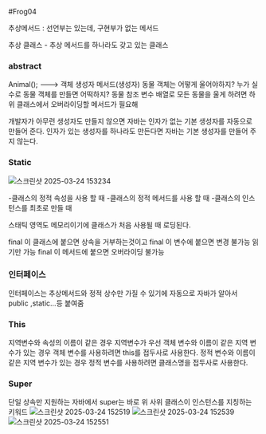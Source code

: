 #Frog04

추상메서드 : 선언부는 있는데, 구현부가 없는 메서드

추상 클래스 - 추상 메서드를 하나라도 갖고 있는 클래스
### abstract

Animal(); ---> 객체 생성자 메서드(생성자)
동물 객체는 어떻게 울어야하지? 누가 실수로 동물 객체를 만들면 어떡하지?
동물 참조 변수 배열로 모든 동물을 울게 하려면 하위 클래스에서 오버라이딩할 메서드가 필요해


개발자가 아무런 생성자도 만들지 않으면 자바는 인자가 없는 기본 생성자를  자동으로 만들어 준다.
인자가 있는 생성자를 하나라도 만든다면 자바는 기본 생성자를 만들어 주지 않는다. 

### Static
![스크린샷 2025-03-24 153234](https://github.com/user-attachments/assets/16ecce9b-2669-4905-b7e9-c87379b670ef)


-클래스의 정적 속성을 사용 할 때
-클래스의 정적 메서드를 사용 할 때
-클래스의 인스턴스를 최초로 만들 때 


스태틱 영역도 메모리이기에 클래스가 처음 사용될 때 로딩된다.

final 이 클래스에 붙으면 상속을 거부하는것이고
final 이 변수에 붙으면 변경 불가능 읽기만 가능
final 이 메서드에 붙으면 오버라이딩 불가능

### 인터페이스

인터페이스는 추상메서드와 정적 상수만 가질 수 있기에 자동으로  자바가 알아서 public ,static...등 붙여줌



### This

지역변수와 속성의 이름이 같은 경우 지역변수가 우선
객체 변수와 이름이 같은 지역 변수가 있는 경우 객체 변수를 사용하려면 this를 접두사로 사용한다.
정적 변수와 이름이 같은 지역 변수가 있는 경우 정적 변수를 사용하려면 클래스명을 접두사로 사용한다. 

### Super

단일 상속만 지원하는 자바에서 super는 바로 위 사위 클래스이 인스턴스를 지칭하는 키워드
![스크린샷 2025-03-24 152519](https://github.com/user-attachments/assets/56a893ac-d497-4eeb-96c2-8cd8d81cc051)
![스크린샷 2025-03-24 152539](https://github.com/user-attachments/assets/6721d1a4-45dc-4d61-9760-a3ad4ccc602e)
![스크린샷 2025-03-24 152551](https://github.com/user-attachments/assets/3daf7627-5829-4cba-928c-b1ed01cd15d6)



